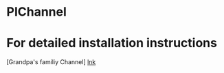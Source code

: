 PIChannel
=========


# For detailed installation instructions 

[Grandpa's familiy Channel] [lnk]

[lnk]: http://www.reddipped.com/2014/06/grandpas-family-channel/ "reddipped.com"